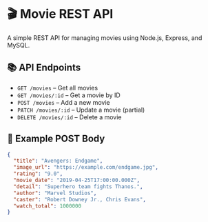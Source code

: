# 🎬 Movie REST API

A simple REST API for managing movies using Node.js, Express, and MySQL.

## 📚 API Endpoints

- `GET /movies` – Get all movies  
- `GET /movies/:id` – Get a movie by ID  
- `POST /movies` – Add a new movie  
- `PATCH /movies/:id` – Update a movie (partial)  
- `DELETE /movies/:id` – Delete a movie  

## 🧪 Example POST Body

```json
{
  "title": "Avengers: Endgame",
  "image_url": "https://example.com/endgame.jpg",
  "rating": "9.0",
  "movie_date": "2019-04-25T17:00:00.000Z",
  "detail": "Superhero team fights Thanos.",
  "author": "Marvel Studios",
  "caster": "Robert Downey Jr., Chris Evans",
  "watch_total": 1000000
}
